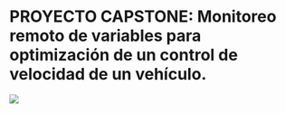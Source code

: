 # PROYECTO CAPSTONE: Monitoreo remoto de variables para optimización de un control de velocidad de un vehículo.
![](https://github.com/edsoncm22/PROYECTO_CAPSTONE_UVPR/tree/main/IMAGENES/DESCRIPCION_GENERAL.png)
